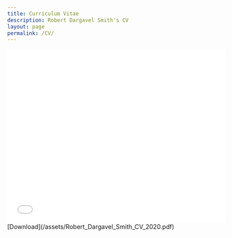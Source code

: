 ```yaml
---
title: Curriculum Vitae
description: Robert Dargavel Smith's CV
layout: page
permalink: /CV/
---
```

<embed src="/assets/Robert_Dargavel_Smith_CV_2020.pdf" type="application/pdf" width="100%" height="400px" />
[Download](/assets/Robert_Dargavel_Smith_CV_2020.pdf)
